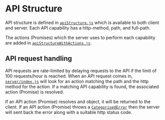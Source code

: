 # API Structure

API structure is defined in [`apiStructure.js`](https://github.com/georgegillams/georgegillams.co.uk/blob/main/helpers/apiStructure.js) which is available to both client and server. Each API capability has a http-method, path, and full-path.

The actions (Promises) which the server uses to perform each capability are added in [`apiStructureWithActions.js`](https://github.com/georgegillams/georgegillams.co.uk/blob/main/server/api/apiStructureWithActions.js).

## API request handling

API requests are rate-limited by delaying requests to the API if the limit of 100 requests/hour is reached.
When an API request comes in, [`server/index.js`](https://github.com/georgegillams/georgegillams.co.uk/blob/main/server/index.js) will look for an action matching the path and the http method for the action. If a matching API capability is found, the associated action (Promise) is resolved.

If an API action (Promise) resolves and object, it will be returned to the client. If an API action (Promise) throws a [`CategorisedError`](https://github.com/georgegillams/georgegillams.co.uk/blob/main/server/utils/errors.js) then the server will sent back the error along with a suitable http status code.
